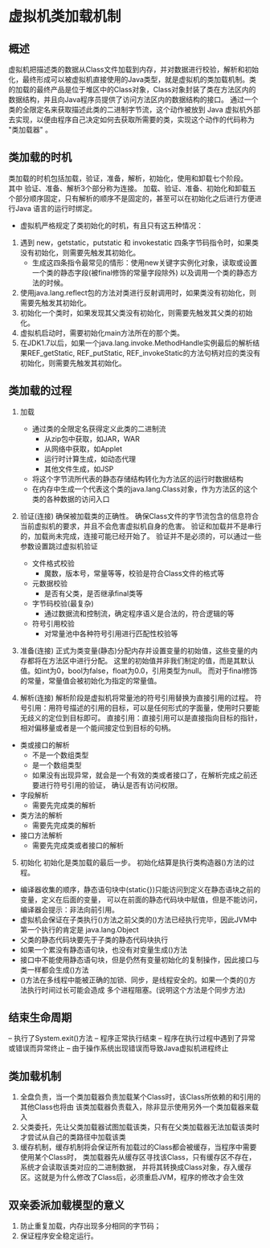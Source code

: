 # 虚拟机类加载机制
## 概述
虚拟机把描述类的数据从Class文件加载到内存，并对数据进行校验，解析和初始化，最终形成可以被虚拟机直接使用的Java类型，就是虚拟机的类加载机制。类的加载的最终产品是位于堆区中的Class对象，Class对象封装了类在方法区内的数据结构，并且向Java程序员提供了访问方法区内的数据结构的接口。
通过一个类的全限定名来获取描述此类的二进制字节流，这个动作被放到 Java 虚拟机外部去实现，以便由程序自己决定如何去获取所需要的类，实现这个动作的代码称为 "类加载器" 。
## 类加载的时机
类加载的时机包括加载，验证，准备，解析，初始化，使用和卸载七个阶段。  
其中 验证、准备、解析3个部分称为连接。
加载、验证、准备、初始化和卸载五个部分顺序固定，只有解析的顺序不是固定的，甚至可以在初始化之后进行方便进行Java
语言的运行时绑定。
* 虚拟机严格规定了类初始化的时机，有且只有这五种情况：
1. 遇到 new，getstatic，putstatic 和 invokestatic 四条字节码指令时，如果类没有初始化，则需要先触发其初始化。
    * 生成这四条指令最常见的情形：使用new关键字实例化对象，读取或设置一个类的静态字段(被final修饰的常量字段除外) 以及调用一个类的静态方法的时候。
2. 使用java.lang.reflect包的方法对类进行反射调用时，如果类没有初始化，则需要先触发其初始化。
3. 初始化一个类时，如果发现其父类没有初始化，则需要先触发其父类的初始化。
4. 虚拟机启动时，需要初始化main方法所在的那个类。
5. 在JDK1.7以后，如果一个java.lang.invoke.MethodHandle实例最后的解析结果REF_getStatic, REF_putStatic,
REF_invokeStatic的方法句柄对应的类没有初始化，则需要先触发其初始化。

## 类加载的过程
1. 加载
    * 通过类的全限定名获得定义此类的二进制流
        * 从zip包中获取，如JAR，WAR
        * 从网络中获取，如Applet
        * 运行时计算生成，如动态代理
        * 其他文件生成，如JSP
    * 将这个字节流所代表的静态存储结构转化为方法区的运行时数据结构
    * 在内存中生成一个代表这个类的java.lang.Class对象，作为方法区的这个类的各种数据的访问入口

2. 验证(连接)
确保被加载类的正确性。
确保Class文件的字节流包含的信息符合当前虚拟机的要求，并且不会危害虚拟机自身的危害。
验证和加载并不是串行的，加载尚未完成，连接可能已经开始了。
验证并不是必须的，可以通过一些参数设置跳过虚拟机验证
    * 文件格式校验
        * 魔数，版本号，常量等等，校验是符合Class文件的格式等
    * 元数据校验
        * 是否有父类，是否继承final类等
    * 字节码校验(最复杂)
        * 通过数据流和控制流，确定程序语义是合法的，符合逻辑的等
    * 符号引用校验
        * 对常量池中各种符号引用进行匹配性校验等
    
3. 准备(连接)
正式为类变量(静态)分配内存并设置变量的初始值，这些变量的内存都将在方法区中进行分配。
这里的初始值并非我们制定的值，而是其默认值。如int为0，bool为false，float为0.0，引用类型为null。
而对于final修饰的常量，常量值会被初始化为指定的常量值。

4. 解析(连接)
解析阶段是虚拟机将常量池的符号引用替换为直接引用的过程。
符号引用：用符号描述的引用的目标，可以是任何形式的字面量，使用时只要能无歧义的定位到目标即可。
直接引用：直接引用可以是直接指向目标的指针，相对偏移量或者是一个能间接定位到目标的句柄。
* 类或接口的解析
    * 不是一个数组类型
    * 是一个数组类型
    * 如果没有出现异常，就会是一个有效的类或者接口了，在解析完成之前还要进行符号引用的验证，
    确认是否有访问权限。
* 字段解析
    * 需要先完成类的解析
* 类方法的解析
    * 需要先完成类的解析
* 接口方法解析
    * 需要先完成类或者接口的解析
    
5. 初始化
初始化是类加载的最后一步。
初始化结算是执行类构造器<clinit>()方法的过程。
* 编译器收集的顺序，静态语句块中(static{})只能访问到定义在静态语块之前的变量，定义在后面的变量，
可以在前面的静态代码块中赋值，但是不能访问，编译器会提示：非法向前引用。
* 虚拟机会保证在子类执行<clinit>()方法之前父类的<clinit>()方法已经执行完毕，因此JVM中第一个执行的肯定是
java.lang.Object
* 父类的静态代码块要先于子类的静态代码块执行
* 如果一个累没有静态语句块，也没有对变量生成<cinit>()方法
* 接口中不能使用静态语句块，但是仍然有变量初始化的复制操作，因此接口与类一样都会生成<cinit>()方法
* <cinit>()方法在多线程中能被正确的加锁、同步，是线程安全的。如果一个类的<cinit>()方法执行时间过长可能会造成
多个进程阻塞。(说明这个方法是个同步方法)

## 结束生命周期
– 执行了System.exit()方法
– 程序正常执行结束
– 程序在执行过程中遇到了异常或错误而异常终止
– 由于操作系统出现错误而导致Java虚拟机进程终止

## 类加载机制
1. 全盘负责，当一个类加载器负责加载某个Class时，该Class所依赖的和引用的其他Class也将由
该类加载器负责载入，除非显示使用另外一个类加载器来载入
2. 父类委托，先让父类加载器试图加载该类，只有在父类加载器无法加载该类时才尝试从自己的类路径中加载该类
3. 缓存机制，缓存机制将会保证所有加载过的Class都会被缓存，当程序中需要使用某个Class时，
类加载器先从缓存区寻找该Class，只有缓存区不存在，系统才会读取该类对应的二进制数据，
并将其转换成Class对象，存入缓存区。这就是为什么修改了Class后，必须重启JVM，程序的修改才会生效

## 双亲委派加载模型的意义
1. 防止重复加载，内存出现多分相同的字节码；
2. 保证程序安全稳定运行。